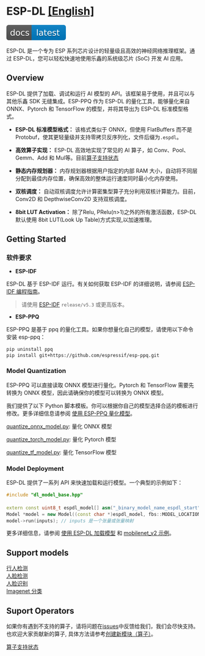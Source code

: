 # ESP-DL [[English]](./README.md)

[![Documentation Status](./docs/_static/doc_latest.svg)](https://docs.espressif.com/projects/esp-dl/zh_CN/latest/index.html)

ESP-DL 是一个专为 ESP 系列芯片设计的轻量级且高效的神经网络推理框架。通过 ESP-DL，您可以轻松快速地使用乐鑫的系统级芯片 (SoC) 开发 AI 应用。

## Overview

ESP-DL 提供了加载、调试和运行 AI 模型的 API。该框架易于使用，并且可以与其他乐鑫 SDK 无缝集成。ESP-PPQ 作为 ESP-DL 的量化工具，能够量化来自 ONNX、Pytorch 和 TensorFlow 的模型，并将其导出为 ESP-DL 标准模型格式。

- **ESP-DL 标准模型格式：** 该格式类似于 ONNX，但使用 FlatBuffers 而不是 Protobuf，使其更轻量级并支持零拷贝反序列化，文件后缀为`.espdl`。

- **高效算子实现：** ESP-DL 高效地实现了常见的 AI 算子，如 Conv、Pool、Gemm、Add 和 Mul等。目前[算子支持状态](./operator_support_state.md)

- **静态内存规划器：** 内存规划器根据用户指定的内部 RAM 大小，自动将不同层分配到最佳内存位置，确保高效的整体运行速度同时最小化内存使用。

- **双核调度：** 自动双核调度允许计算密集型算子充分利用双核计算能力。目前，Conv2D 和 DepthwiseConv2D 支持双核调度。

- **8bit LUT Activation：** 除了Relu, PRelu(n>1)之外的所有激活函数，ESP-DL 默认使用 8bit LUT(Look Up Table)方式实现,以加速推理。

## Getting Started

### 软件要求

- **ESP-IDF**  

ESP-DL 基于 ESP-IDF 运行。有关如何获取 ESP-IDF 的详细说明，请参阅 [ESP-IDF 编程指南](https://idf.espressif.com)。

> 请使用 [ESP-IDF](https://github.com/espressif/esp-idf) `release/v5.3` 或更高版本。

- **ESP-PPQ**

ESP-PPQ 是基于 ppq 的量化工具。如果你想量化自己的模型，请使用以下命令安装 esp-ppq：
```
pip uninstall ppq
pip install git+https://github.com/espressif/esp-ppq.git
```

### Model Quantization

ESP-PPQ 可以直接读取 ONNX 模型进行量化。Pytorch 和 TensorFlow 需要先转换为 ONNX 模型，因此请确保你的模型可以转换为 ONNX 模型。

我们提供了以下 Python 脚本模板。你可以根据你自己的模型选择合适的模板进行修改。更多详细信息请参阅 [使用 ESP-PPQ 量化模型](https://docs.espressif.com/projects/esp-dl/zh_CN/latest/tutorials/how_to_quantize_model.html)。  

[quantize_onnx_model.py](./tools/quantization/quantize_onnx_model.py): 量化 ONNX 模型

[quantize_torch_model.py](./tools/quantization/quantize_torch_model.py): 量化 Pytorch 模型

[quantize_tf_model.py](./tools/quantization/quantize_tf_model.py): 量化 TensorFlow 模型


### Model Deployment
ESP-DL 提供了一系列 API 来快速加载和运行模型。一个典型的示例如下：

```cpp
#include "dl_model_base.hpp"

extern const uint8_t espdl_model[] asm("_binary_model_name_espdl_start");
Model *model = new Model((const char *)espdl_model, fbs::MODEL_LOCATION_IN_FLASH_RODATA);
model->run(inputs); // inputs 是一个张量或张量映射
```

更多详细信息，请参阅 [使用 ESP-DL 加载模型](https://docs.espressif.com/projects/esp-dl/zh_CN/latest/tutorials/how_to_load_model.html) 和 [mobilenet_v2 示例](./examples/mobilenet_v2/)。


## Support models

[行人检测](./models/pedestrian_detect/)     
[人脸检测](./models/human_face_detect/)     
[人脸识别](./models/human_face_recognition/)     
[Imagenet 分类](./models/imagenet_cls/)    

## Suport Operators

如果你有遇到不支持的算子，请将问题在[issues](https://github.com/espressif/esp-dl/issues)中反馈给我们，我们会尽快支持。  
也欢迎大家贡献新的算子, 具体方法请参考[创建新模块（算子）](https://docs.espressif.com/projects/esp-dl/zh_CN/latest/tutorials/how_to_add_a_new_module(operator).html)。

[算子支持状态](./operator_support_state.md)